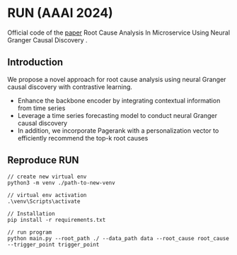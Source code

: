 # RUN (AAAI 2024)

Official code of the [paper](https://arxiv.org/abs/2402.01140) Root Cause Analysis In Microservice Using Neural Granger Causal Discovery .

## Introduction

We propose a novel approach for root cause analysis using neural Granger causal discovery with contrastive learning.

* Enhance the backbone encoder by integrating contextual information from time series
* Leverage a time series forecasting model to conduct neural Granger causal discovery
* In addition, we incorporate Pagerank with a personalization vector to efficiently recommend the top-k root causes

## Reproduce RUN

```
// create new virtual env
python3 -m venv ./path-to-new-venv

// virtual env activation
.\venv\Scripts\activate

// Installation
pip install -r requirements.txt

// run program
python main.py --root_path ./ --data_path data --root_cause root_cause --trigger_point trigger_point
```
